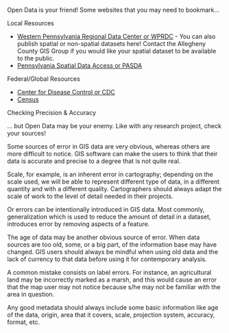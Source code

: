 Open Data is your friend! Some websites that you may need to bookmark...

Local Resources
- [Western Pennsylvania Regional Data Center or WPRDC](http://www.wprdc.org/) - You can also publish spatial or non-spatial datasets here! Contact the Allegheny County GIS Group if you would like your spatial dataset to be available to the public.
- [Pennsylvania Spatial Data Access or PASDA](http://www.pasda.psu.edu/)


Federal/Global Resources

- [Center for Disease Control or CDC](https://data.cdc.gov/)
- [Census](https://www.census.gov/data/data-tools.html)


 Checking Precision & Accuracy

... but Open Data may be your enemy.
Like with any research project, check your sources!

Some sources of error in GIS data are very obvious, whereas others are more difficult to notice. GIS software can make the users to think that their data is accurate and precise to a degree that is not quite real. 

Scale, for example, is an inherent error in cartography; depending on the scale used, we will be able to represent different type of data, in a different quantity and with a different quality. Cartographers should always adapt the scale of work to the level of detail needed in their projects.

Or errors can be intentionally introduced in GIS data. Most commonly, generalization which is used to reduce the amount of detail in a dataset, introduces error by removing aspects of a feature.

The age of data may be another obvious source of error. When data sources are too old, some, or a big part, of the information base may have changed. GIS users should always be mindful when using old data and the lack of currency to that data before using it for contemporary analysis.

A common mistake consists on label errors. For instance, an agricultural land may be incorrectly marked as a marsh, and this would cause an error that the map user may not notice because s/he may not be familiar with the area in question. 

Any good metadata should always include some basic information like age of the data, origin, area that it covers, scale, projection system, accuracy, format, etc.

